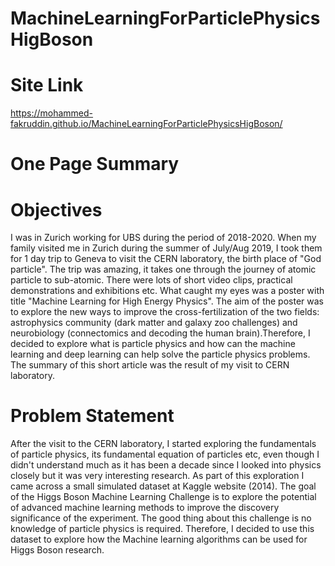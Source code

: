 # MachineLearningForParticlePhysicsHigBoson
# Site Link
https://mohammed-fakruddin.github.io/MachineLearningForParticlePhysicsHigBoson/
# One Page Summary
# Objectives
I was in Zurich working for UBS during the period of 2018-2020. When my family visited me in Zurich during the summer of July/Aug 2019, I took them for 1 day trip to Geneva to visit the CERN laboratory, the birth place of "God particle". The trip was amazing, it takes one through the journey of atomic particle to sub-atomic. There were lots of short video clips, practical demonstrations and exhibitions etc.
What caught my eyes was a poster with title "Machine Learning for High Energy Physics". The aim of the poster was to explore the new ways to improve the cross-fertilization of the two fields: astrophysics community (dark matter and galaxy zoo challenges) and neurobiology (connectomics and decoding the human brain).Therefore, I decided to explore what is particle physics and how can the machine learning and deep learning can help solve the particle physics problems. The summary of this short article was the result of my visit to CERN laboratory. 
# Problem Statement
After the visit to the CERN laboratory, I started exploring the fundamentals of particle physics, its fundamental equation of particles etc, even though I didn't understand much as it has been a decade since I looked into physics closely but it was very interesting research. As part of this exploration I came across a small simulated dataset at Kaggle website (2014). The goal of the Higgs Boson Machine Learning Challenge is to explore the potential of advanced machine learning methods to improve the discovery significance of the experiment. The good thing about this challenge is no knowledge of particle physics is required. Therefore, I decided to use this dataset to explore how the Machine learning algorithms can be used for Higgs Boson research.
